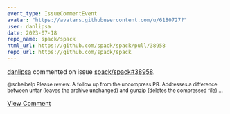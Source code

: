 ```yaml
---
event_type: IssueCommentEvent
avatar: "https://avatars.githubusercontent.com/u/6180727?"
user: danlipsa
date: 2023-07-18
repo_name: spack/spack
html_url: https://github.com/spack/spack/pull/38958
repo_url: https://github.com/spack/spack
---
```


<a href='https://github.com/danlipsa' target='_blank'>danlipsa</a> commented on issue <a href='https://github.com/spack/spack/pull/38958' target='_blank'>spack/spack#38958</a>.

<small>@scheibelp Please review. A follow up from the uncompress PR. Addresses a difference between untar (leaves the archive unchanged) and gunzip (deletes the compressed file)....</small>

<a href='https://github.com/spack/spack/pull/38958' target='_blank'>View Comment</a>